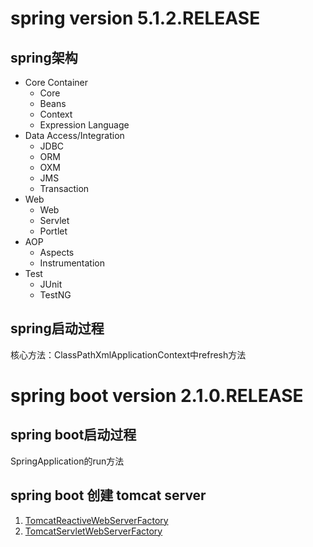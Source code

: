 # spring version 5.1.2.RELEASE
## spring架构
- Core Container
    - Core
    - Beans
    - Context
    - Expression Language
- Data Access/Integration
    - JDBC
    - ORM
    - OXM
    - JMS
    - Transaction
- Web
    - Web
    - Servlet
    - Portlet
- AOP
    - Aspects
    - Instrumentation
- Test
    - JUnit
    - TestNG

## spring启动过程
核心方法：ClassPathXmlApplicationContext中refresh方法

# spring boot version 2.1.0.RELEASE
## spring boot启动过程
SpringApplication的run方法

## spring boot 创建 tomcat server
1. [TomcatReactiveWebServerFactory](./boot/web/embedded/tomcat/TomcatReactiveWebServerFactory.java#getWebServer())
2. [TomcatServletWebServerFactory](./boot/web/embedded/tomcat/TomcatServletWebServerFactory.java#getWebServer())